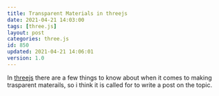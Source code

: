 ```yaml
---
title: Transparent Materials in threejs
date: 2021-04-21 14:03:00
tags: [three.js]
layout: post
categories: three.js
id: 850
updated: 2021-04-21 14:06:01
version: 1.0
---
```


In [threejs](https://threejs.org/) there are a few things to know about when it comes to making trasparent materails, so i think it is called for to write a post on the topic.

<!-- more -->
